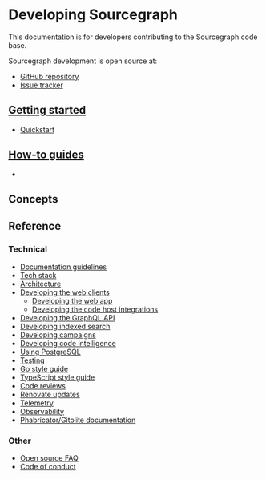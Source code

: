 # Developing Sourcegraph

This documentation is for developers contributing to the Sourcegraph code base.

Sourcegraph development is open source at:

- [GitHub repository](https://github.com/sourcegraph/sourcegraph)
- [Issue tracker](https://github.com/sourcegraph/sourcegraph/issues)

## [Getting started](getting-started/index.md)

- [Quickstart](quickstart.md)

## [How-to guides](how-to/index.md)

-

## Concepts



## Reference



### Technical


- [Documentation guidelines](documentation.md)
- [Tech stack](tech_stack.md)
- [Architecture](architecture/index.md)
- [Developing the web clients](web/index.md)
  - [Developing the web app](web/web_app.md)
  - [Developing the code host integrations](code_host_integrations.md)
- [Developing the GraphQL API](graphql_api.md)
- [Developing indexed search](zoekt.md)
- [Developing campaigns](campaigns_development.md)
- [Developing code intelligence](codeintel/index.md)
- [Using PostgreSQL](postgresql.md)
- [Testing](testing.md)
- [Go style guide](https://about.sourcegraph.com/handbook/engineering/languages/go)
- [TypeScript style guide](https://about.sourcegraph.com/handbook/engineering/languages/typescript)
- [Code reviews](https://about.sourcegraph.com/handbook/engineering/code_reviews)
- [Renovate updates](renovate.md)
- [Telemetry](telemetry.md)
- [Observability](observability.md)
- [Phabricator/Gitolite documentation](phabricator_gitolite.md)

### Other

- [Open source FAQ](https://about.sourcegraph.com/community/faq)
- [Code of conduct](https://about.sourcegraph.com/community/code_of_conduct)
